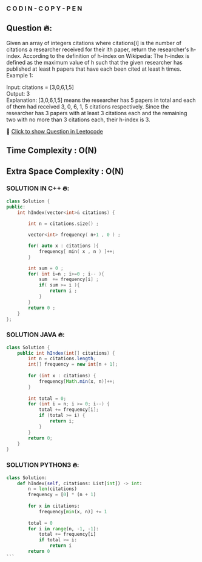 ### C O D I N - C O P Y - P E N

## Question 🔥:
Given an array of integers citations where citations[i] is the number of citations a researcher received for their ith paper, return the researcher's h-index.
According to the definition of h-index on Wikipedia: The h-index is defined as the maximum value of h such that the given researcher has published at least h papers that have each been cited at least h times.<br>
Example 1:

Input: citations = [3,0,6,1,5] <br>
Output: 3 <br>
Explanation: [3,0,6,1,5] means the researcher has 5 papers in total and each of them had received 3, 0, 6, 1, 5 citations respectively.
Since the researcher has 3 papers with at least 3 citations each and the remaining two with no more than 3 citations each, their h-index is 3.
<br>

🔗 [Click to show Question in Leetocode](https://leetcode.com/problems/h-index/description/)

## Time Complexity : O(N) 
## Extra Space Complexity : O(N) 

### SOLUTION IN C++ 🔥:
```cpp
class Solution {
public:
    int hIndex(vector<int>& citations) {
        
        int n = citations.size() ;

        vector<int> frequency( n+1 , 0 ) ;

        for( auto x : citations ){
            frequency[ min( x , n ) ]++;
        }

        int sum = 0 ; 
        for( int i=n ; i>=0 ; i-- ){
            sum  += frequency[i] ;
            if( sum >= i ){
                return i ; 
            }
        }
        return 0 ; 
    }
};
```

### SOLUTION JAVA 🔥:
```java
class Solution {
    public int hIndex(int[] citations) {
        int n = citations.length;
        int[] frequency = new int[n + 1];
        
        for (int x : citations) {
            frequency[Math.min(x, n)]++;
        }
        
        int total = 0;
        for (int i = n; i >= 0; i--) {
            total += frequency[i];
            if (total >= i) {
                return i;
            }
        }
        return 0;
    }
}

```

### SOLUTION PYTHON3 🔥:
````python
class Solution:
    def hIndex(self, citations: List[int]) -> int:
        n = len(citations)
        frequency = [0] * (n + 1)
        
        for x in citations:
            frequency[min(x, n)] += 1
        
        total = 0
        for i in range(n, -1, -1):
            total += frequency[i]
            if total >= i:
                return i
        return 0
```
